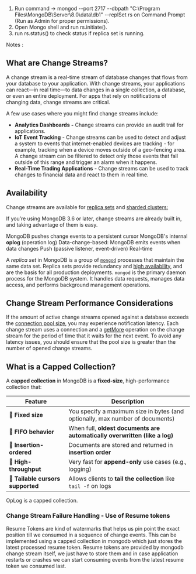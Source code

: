 1. Run command -> mongod --port 2717 --dbpath "C:\Program Files\MongoDB\Server\8.0\data\db1" --replSet rs
  on Command Prompt (Run as Admin for proper permissions).
2. Open Mongo shell and run rs.initiate().
3. run rs.status() to check status if replica set is running.

Notes : 
## **What are Change Streams?**

A change stream is a real-time stream of database changes that flows from your database to your application. With change streams, your applications can react—in real time—to data changes in a single collection, a database, or even an entire deployment. For apps that rely on notifications of changing data, change streams are critical.

A few use cases where you might find change streams include:

- **Analytics Dashboards** **-** Change streams can provide an audit trail for applications.
- **IoT Event Tracking** - Change streams can be used to detect and adjust a system to events that internet-enabled devices are tracking - for example, tracking when a device moves outside of a geo-fencing area. A change stream can be filtered to detect only those events that fall outside of this range and trigger an alarm when it happens.
- **Real-Time Trading Applications** **-** Change streams can be used to track changes to financial data and react to them in real time.

## Availability
Change streams are available for [replica sets](https://www.mongodb.com/docs/manual/replication/#std-label-replication) and [sharded clusters:](https://www.mongodb.com/docs/manual/sharding/#std-label-sharding-background)

If you’re using MongoDB 3.6 or later, change streams are already built in, and taking advantage of them is easy.

MongoDB pushes change events to a persistent cursor
MongoDB's internal **oplog** (operation log)
Data-change-based: MongoDB emits events when data changes
Push (passive listener, event-driven)
Real-time

A _replica set_ in MongoDB is a group of [`mongod`](https://www.mongodb.com/docs/manual/reference/program/mongod/#mongodb-binary-bin.mongod) processes that maintain the same data set. Replica sets provide redundancy and [high availability](https://www.mongodb.com/docs/manual/reference/glossary/#std-term-high-availability), and are the basis for all production deployments.
`mongod` is the primary daemon process for the MongoDB system. It handles data requests, manages data access, and performs background management operations.

## Change Stream Performance Considerations

If the amount of active change streams opened against a database exceeds the [connection pool size](https://www.mongodb.com/docs/manual/administration/connection-pool-overview/#std-label-connection-pool-overview), you may experience notification latency. Each change stream uses a connection and a [getMore](https://www.mongodb.com/docs/manual/reference/command/getMore/#std-label-manual-reference-commands-getMore) operation on the change stream for the period of time that it waits for the next event. To avoid any latency issues, you should ensure that the pool size is greater than the number of opened change streams.

## What is a Capped Collection?

A **capped collection** in MongoDB is a **fixed-size**, high-performance collection that:

|Feature|Description|
|---|---|
|🔄 **Fixed size**|You specify a maximum size in bytes (and optionally, max number of documents)|
|🧹 **FIFO behavior**|When full, **oldest documents are automatically overwritten (like a log)**|
|🧲 **Insertion-ordered**|Documents are stored and returned in **insertion order**|
|🚀 **High-throughput**|Very fast for **append-only** use cases (e.g., logging)|
|🔁 **Tailable cursors supported**|Allows clients to **tail the collection** like `tail -f` on logs|
OpLog is a capped collection.

### Change Stream Failure Handling - Use of Resume tokens

Resume Tokens are kind of watermarks that helps us pin point the exact position till we consumed in a sequence of change events.
This can be implemented using a capped collection in mongodb which just stores the latest processed resume token. Resume tokens are provided by mongodb change stream itself, we just have to store them and in case application restarts or crashes we can start consuming events from the latest resume token we consumed last.

